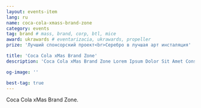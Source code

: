 ```yaml
---
layout: events-item
lang: ru
name: coca-cola-xmass-brand-zone
category: events
tag: brand # mass, brand, corp, btl, mice
award: ukrawards # eventarizacia, ukrawards, propeller
prize: 'Лучший спонсорский проект<br>Серебро в лучшая арт инсталяция'

title: 'Coca Cola xMas Brand Zone'
description: 'Coca Cola xMas Brand Zone Lorem Ipsum Dolor Sit Amet Consectetur'

og-image: ''

best-tag: true
---
```


Coca Cola xMas Brand Zone.
